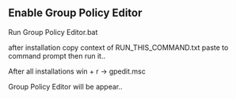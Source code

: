 ## Enable Group Policy Editor

Run Group Policy Editor.bat

after installation copy context of RUN_THIS_COMMAND.txt paste to command prompt then run it..

After all installations win + r -> gpedit.msc

Group Policy Editor will be appear..



















